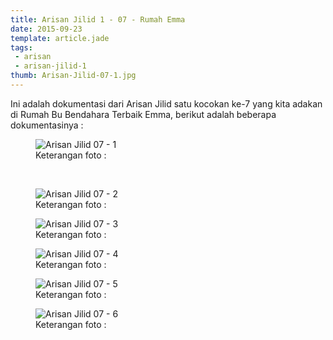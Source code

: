 ```yaml
---
title: Arisan Jilid 1 - 07 - Rumah Emma
date: 2015-09-23
template: article.jade
tags:
 - arisan
 - arisan-jilid-1
thumb: Arisan-Jilid-07-1.jpg
---
```


Ini adalah dokumentasi dari Arisan Jilid satu kocokan ke-7 yang kita adakan di Rumah Bu Bendahara Terbaik Emma, berikut adalah beberapa dokumentasinya :


<figure>
  <img class="lazy content-img" src="/story/assets/img/placeholder.png" data-src="/story/assets/img/Arisan-Jilid-07-1.jpg" alt="Arisan Jilid 07 - 1" />
  <figcaption>Keterangan foto :</figcaption>
</figure>

<br/>
<span class="more"></span>

<figure>
  <img class="lazy content-img" src="/story/assets/img/placeholder.png" data-src="/story/assets/img/Arisan-Jilid-07-2.jpg" alt="Arisan Jilid 07 - 2" />
  <figcaption>Keterangan foto :</figcaption>
</figure>

<figure>
  <img class="lazy content-img" src="/story/assets/img/placeholder.png" data-src="/story/assets/img/Arisan-Jilid-07-3.jpg" alt="Arisan Jilid 07 - 3" />
  <figcaption>Keterangan foto :</figcaption>
</figure>

<figure>
  <img class="lazy content-img" src="/story/assets/img/placeholder.png" data-src="/story/assets/img/Arisan-Jilid-07-4.jpg" alt="Arisan Jilid 07 - 4" />
  <figcaption>Keterangan foto :</figcaption>
</figure>

<figure>
  <img class="lazy content-img" src="/story/assets/img/placeholder.png" data-src="/story/assets/img/Arisan-Jilid-07-5.jpg" alt="Arisan Jilid 07 - 5" />
  <figcaption>Keterangan foto :</figcaption>
</figure>

<figure>
  <img class="lazy content-img" src="/story/assets/img/placeholder.png" data-src="/story/assets/img/Arisan-Jilid-07-6.jpg" alt="Arisan Jilid 07 - 6" />
  <figcaption>Keterangan foto :</figcaption>
</figure>